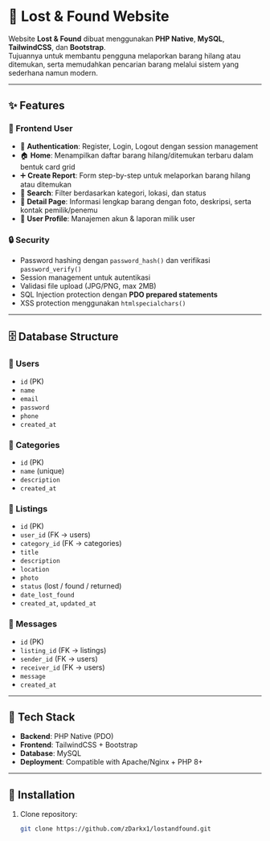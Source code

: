 # 🧾 Lost & Found Website

Website **Lost & Found** dibuat menggunakan **PHP Native**, **MySQL**, **TailwindCSS**, dan **Bootstrap**.  
Tujuannya untuk membantu pengguna melaporkan barang hilang atau ditemukan, serta memudahkan pencarian barang melalui sistem yang sederhana namun modern.  

---

## ✨ Features

### 👤 Frontend User
- 🔐 **Authentication**: Register, Login, Logout dengan session management  
- 🏠 **Home**: Menampilkan daftar barang hilang/ditemukan terbaru dalam bentuk card grid  
- ➕ **Create Report**: Form step-by-step untuk melaporkan barang hilang atau ditemukan  
- 🔎 **Search**: Filter berdasarkan kategori, lokasi, dan status  
- 📄 **Detail Page**: Informasi lengkap barang dengan foto, deskripsi, serta kontak pemilik/penemu  
- 👤 **User Profile**: Manajemen akun & laporan milik user  

### 🔒 Security
- Password hashing dengan `password_hash()` dan verifikasi `password_verify()`  
- Session management untuk autentikasi  
- Validasi file upload (JPG/PNG, max 2MB)  
- SQL Injection protection dengan **PDO prepared statements**  
- XSS protection menggunakan `htmlspecialchars()`  

---

## 🗄️ Database Structure

### 📌 Users
- `id` (PK)  
- `name`  
- `email`  
- `password`  
- `phone`  
- `created_at`  

### 📌 Categories
- `id` (PK)  
- `name` (unique)  
- `description`  
- `created_at`  

### 📌 Listings
- `id` (PK)  
- `user_id` (FK → users)  
- `category_id` (FK → categories)  
- `title`  
- `description`  
- `location`  
- `photo`  
- `status` (lost / found / returned)  
- `date_lost_found`  
- `created_at`, `updated_at`  

### 📌 Messages
- `id` (PK)  
- `listing_id` (FK → listings)  
- `sender_id` (FK → users)  
- `receiver_id` (FK → users)  
- `message`  
- `created_at`  

---

## 🚀 Tech Stack
- **Backend**: PHP Native (PDO)  
- **Frontend**: TailwindCSS + Bootstrap  
- **Database**: MySQL  
- **Deployment**: Compatible with Apache/Nginx + PHP 8+  

---

## 📌 Installation
1. Clone repository:  
   ```bash
   git clone https://github.com/zDarkx1/lostandfound.git
